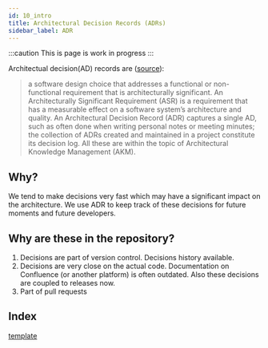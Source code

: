 ```yaml
---
id: 10_intro
title: Architectural Decision Records (ADRs)
sidebar_label: ADR
---
```


:::caution
This is page is work in progress
:::

Architectual decision(AD) records are ([source](https://adr.github.io/)):

>   a software design choice that addresses a functional or non-functional requirement 
that is architecturally significant. An Architecturally Significant Requirement (ASR) is a requirement that has a measurable effect on a software system’s architecture and quality. 
An Architectural Decision Record (ADR) captures a single AD, such as often done when writing personal notes or meeting minutes; the collection of ADRs created and maintained in a project constitute its decision log. All these are within the topic of Architectural Knowledge Management (AKM).

## Why?
We tend to make decisions very fast which may have a significant impact on the architecture. We use ADR to keep track of these decisions for future moments and future developers.

## Why are these in the repository?
1. Decisions are part of version control. Decisions history available.
2. Decisions are very close on the actual code. Documentation on Confluence (or another platform) is often outdated. Also these decisions are coupled to releases now.
3. Part of pull requests

## Index    
[template](99_template)
